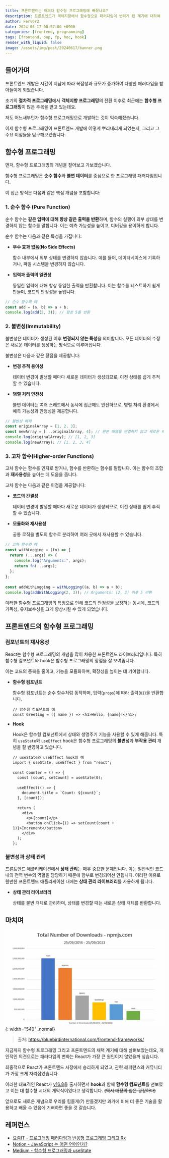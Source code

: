 ```yaml
---
title: 프론트엔드는 어쩌다 함수형 프로그래밍에 빠졌나요?
description: 프론트엔드가 객체지향에서 함수형으로 패러다임이 변하게 된 계기에 대하여
author: Ferv0r2
date: 2024-06-17 00:57:00 +0900
categories: [frontend, programming]
tags: [frontend, oop, fp, hoc, hook]
render_with_liquid: false
image: /assets/img/post/20240617/banner.png
---
```


## 들어가며

프론트엔드 개발은 시간이 지남에 따라 복잡성과 규모가 증가하여 다양한 패러다임을 받아들이게 되었습니다.

초기의 **절차적 프로그래밍**에서 **객체지향 프로그래밍**의 전환 이후로 최근에는 **함수형 프로그래밍**이 많은 주목을 받고 있는데요.

저도 어느새부턴가 함수형 프로그래밍으로 개발하는 것이 익숙해졌습니다.

이제 함수형 프로그래밍이 프론트엔드 개발에 어떻게 뿌리내리게 되었는지, 그리고 그 주요 이점들을 탐구해보겠습니다.

## 함수형 프로그래밍

먼저, 함수형 프로그래밍의 개념을 짚어보고 가보겠습니다.

함수형 프로그래밍은 **순수 함수**와 **불변 데이터**를 중심으로 한 프로그래밍 패러다임입니다.

이 접근 방식은 다음과 같은 핵심 개념을 포함합니다:

### 1. 순수 함수 (Pure Function)

순수 함수는 **같은 입력에 대해 항상 같은 출력을 반환**하며, 함수의 실행이 외부 상태를 변경하지 않는 함수를 말합니다. 이는 예측 가능성을 높이고, 디버깅을 용이하게 합니다.

순수 함수는 다음과 같은 특성을 가집니다:

- **부수 효과 없음(No Side Effects)**

  함수 내부에서 외부 상태를 변경하지 않습니다. 예를 들어, 데이터베이스에 기록하거나, 파일 시스템을 변경하지 않습니다.

- **입력과 출력의 일관성**

  동일한 입력에 대해 항상 동일한 출력을 반환합니다. 이는 함수를 테스트하기 쉽게 만들며, 코드의 안정성을 높입니다.

```js
// 순수 함수의 예
const add = (a, b) => a + b;
console.log(add(2, 3)); // 항상 5를 반환
```

### 2. 불변성(Immutability)

불변성은 데이터가 생성된 이후 **변경되지 않는 특성**을 의미합니다. 모든 데이터의 수정은 새로운 데이터를 생성하는 방식으로 이루어집니다.

불변성은 다음과 같은 장점을 제공합니다:

- **변경 추적 용이성**

  데이터 변경이 발생할 때마다 새로운 데이터가 생성되므로, 이전 상태를 쉽게 추적할 수 있습니다.

- **병렬 처리 안전성**

  불변 데이터는 여러 스레드에서 동시에 접근해도 안전하므로, 병렬 처리 환경에서 예측 가능성과 안정성을 제공합니다.

```js
// 불변성 예제
const originalArray = [1, 2, 3];
const newArray = [...originalArray, 4]; // 원본 배열을 변경하지 않고 새로운 배열 생성
console.log(originalArray); // [1, 2, 3]
console.log(newArray); // [1, 2, 3, 4]
```

### 3. 고차 함수(Higher-order Functions)

고차 함수는 함수를 인자로 받거나, 함수를 반환하는 함수를 말합니다. 이는 함수의 조합과 **재사용성**을 높이는 데 도움을 줍니다.

고차 함수는 다음과 같은 이점을 제공합니다:

- **코드의 간결성**

  데이터 변경이 발생할 때마다 새로운 데이터가 생성되므로, 이전 상태를 쉽게 추적할 수 있습니다.

- **모듈화와 재사용성**

  공통 로직을 별도의 함수로 분리하여 여러 곳에서 재사용할 수 있습니다.

```js
// 고차 함수의 예
const withLogging = (fn) => {
  return (...args) => {
    console.log("Arguments:", args);
    return fn(...args);
  };
};

const addWithLogging = withLogging((a, b) => a + b);
console.log(addWithLogging(2, 3)); // Arguments: [2, 3] 이후 5 반환
```

이러한 함수형 프로그래밍의 특징으로 인해 코드의 안정성을 보장하는 동시에, 코드의 가독성, 유지보수성을 크게 향상시킬 수 있게 되었습니다.

## 프론트엔드의 함수형 프로그래밍

### 컴포넌트의 재사용성

React는 함수형 프로그래밍의 개념을 많이 차용한 프론트엔드 라이브러리입니다. 특히 함수형 컴포넌트와 hook은 함수형 프로그래밍의 장점을 잘 보여줍니다.

이는 코드의 중복을 줄이고, 기능을 모듈화하며, 확장성을 높이는 데 기여합니다.

- **함수형 컴포넌트**

  함수형 컴포넌트는 순수 함수처럼 동작하며, 입력(`props`)에 따라 출력(`UI`)을 반환합니다.

  ```tsx
  // 함수형 컴포넌트의 예
  const Greeting = ({ name }) => <h1>Hello, {name}!</h1>;
  ```

- **Hook**

  Hook은 함수형 컴포넌트에서 상태와 생명주기 기능을 사용할 수 있게 해줍니다. 특히 `useState`와 `useEffect` hook은 함수형 프로그래밍의 **불변성**과 **부작용 관리** 개념을 잘 반영하고 있습니다.

  ```tsx
  // useState와 useEffect hook의 예
  import { useState, useEffect } from "react";

  const Counter = () => {
    const [count, setCount] = useState(0);

    useEffect(() => {
      document.title = `Count: ${count}`;
    }, [count]);

    return (
      <div>
        <p>{count}</p>
        <button onClick={() => setCount(count + 1)}>Increment</button>
      </div>
    );
  };
  ```

### 불변성과 상태 관리

프론트엔드 애플리케이션에서 **상태 관리**는 매우 중요한 문제입니다. 이는 일반적인 코드 내의 전역 변수의 역할을 담당하기 때문에 함부로 변경되어선 안됩니다. 이러한 이유로 웬만한 프론트엔드 애플리케이션 내에는 **상태 관리 라이브러리**를 사용하게 됩니다.

- **상태 관리 라이브러리**

  상태를 불변 객체로 관리하며, 상태를 변경할 때는 새로운 상태 객체를 반환합니다.

## 마치며

![Desktop View](/assets/img/post/20240617/chart.webp){: width="540" .normal}

> 출처: https://bluebirdinternational.com/frontend-frameworks/

지금까지 함수형 프로그래밍 그리고 프론트엔드의 채택 계기에 대해 살펴보았는데요, 개인적인 의견으로는 패러다임의 변화는 React가 가장 큰 원인이지 않았을까 싶습니다.

최종적으로 React가 프론트엔드 시장에서 승리하게 되었고, 관련 레퍼런스와 커뮤니티가 가장 크게 자리잡았습니다.

이러한 대표격인 React가 [v16.8](https://github.com/facebook/react/releases/tag/v16.8.0)을 출시하면서 **hook**과 함께 **함수형 컴포넌트**를 선보였고 이는 대 함수형 시대의 개막식이었다고 생각합니다. ~~(역시 대장의 힘은 굉장하다)~~

앞으로도 새로운 개념으로 우리를 힘들게(?) 만들겠지만 과거에 비해 더 좋은 기술을 활용하고 배울 수 있음에 기뻐하면 좋을 것 같습니다.

## 레퍼런스

- [요즘IT - 프로그래밍 패러다임과 반응형 프로그래밍 그리고 Rx](https://yozm.wishket.com/magazine/detail/1334/)
- [Notion - JavaScript 는 어떤 언어인가?](https://80000coding.oopy.io/d486a93b-7619-4006-8431-241a6c10cc45)
- [Medium - 함수형 프로그래밍과 useState](https://medium.com/@4538asd/react-%ED%95%A8%EC%88%98%ED%98%95-%ED%94%84%EB%A1%9C%EA%B7%B8%EB%9E%98%EB%B0%8D%EA%B3%BC-usestate-312a5e5a3c70)
